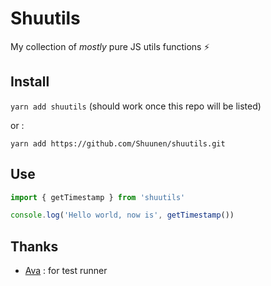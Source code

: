 # Shuutils

My collection of *mostly* pure JS utils functions :zap:

## Install

`yarn add shuutils` (should work once this repo will be listed)

or :

`yarn add https://github.com/Shuunen/shuutils.git`

## Use

```js
import { getTimestamp } from 'shuutils'

console.log('Hello world, now is', getTimestamp())
```

## Thanks

- [Ava](https://github.com/avajs/ava) : for test runner